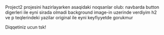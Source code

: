 Project2 projesini hazirlayarken asaqidaki noqsanlar olub:
navbarda button digerleri ile eyni sirada olmadi 
background image-in uzerinde verdiyim h2 ve p teqlerindeki yazilar original ile eyni keyfiyyetde gorukmur

Diqqetiniz ucun tsk!